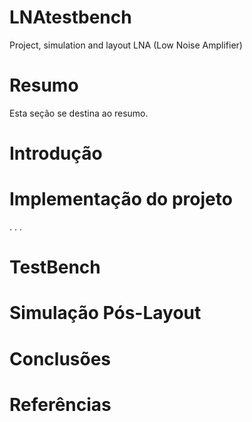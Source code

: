 # LNAtestbench
Project, simulation and layout LNA (Low Noise Amplifier)
# Resumo
Esta seção se destina ao resumo.

# Introdução
# Implementação do projeto
.
.
.
# TestBench
# Simulação Pós-Layout
# Conclusões
# Referências

